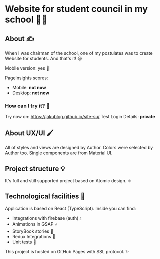 # Website for student council in my school 👨‍⚖️

## About ✍️

When I was chairman of the school, one of my postulates was to create Website for students. And that's it! 😃

Mobile version: yes 🎈

PageInsights scores:

- Mobile: **not now**
- Desktop: **not now**

### How can I try it? 🤔

Try now on: https://jakublog.github.io/site-su/
Test Login Details: **private**

## About UX/UI 🖌️

All of styles and views are designed by Author.
Colors were selected by Author too.
Single components are from Material UI.

## Project structure 💡

It's full and still supported project based on Atomic design. ⚛️

## Technological facilities 👷

Application is based on React (TypeScript).
Inside you can find:

- Integrations with firebase (auth) 💧
- Animations in GSAP ⭐
- StoryBook stories 📖
- Redux Integrations 🧰
- Unit tests 👷

This project is hosted on GitHub Pages with SSL protocol. ✨
